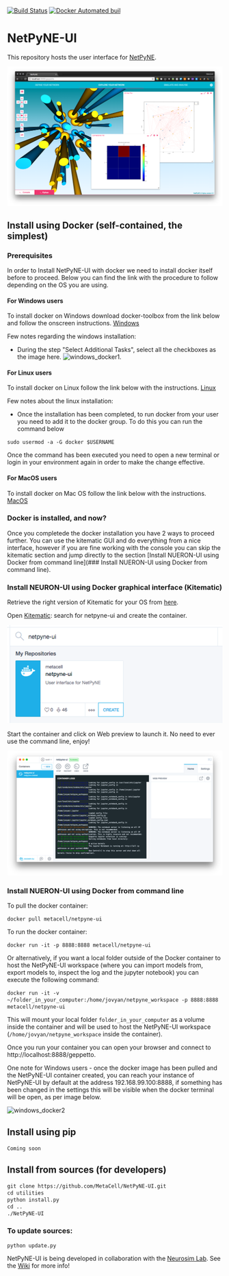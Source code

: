 [![Build Status](https://travis-ci.org/MetaCell/NetPyNE-UI.svg?branch=master)](https://travis-ci.org/MetaCell/NetPyNE-UI)
[![Docker Automated buil](https://img.shields.io/docker/automated/jrottenberg/ffmpeg.svg)](https://hub.docker.com/r/metacell/netpyne-ui/)

# NetPyNE-UI

This repository hosts the user interface for [NetPyNE](http://www.neurosimlab.org/netpyne/).


![Screenshot](https://github.com/metacell/netpyne-ui/raw/master/netpyneui.png)

## Install using Docker (self-contained, the simplest)

### Prerequisites
In order to Install NetPyNE-UI with docker we need to install docker itself before to proceed.
Below you can find the link with the procedure to follow depending on the OS you are using.

#### For Windows users
To install docker on Windows download docker-toolbox from the link below and follow the onscreen instructions.
[Windows](https://docs.docker.com/toolbox/toolbox_install_windows/)

Few notes regarding the windows installation:
- During the step "Select Additional Tasks", select all the checkboxes as the image here.
![windows_docker1](https://github.com/metacell/netpyne-ui/raw/master/docker_windows1.png).


#### For Linux users
To install docker on Linux follow the link below with the instructions.
[Linux](https://docs.docker.com/install/linux/docker-ce/ubuntu/)

Few notes about the linux installation:
- Once the installation has been completed, to run docker from your user you need to add it to the docker group.
To do this you can run the command below
```
sudo usermod -a -G docker $USERNAME
```
Once the command has been executed you need to open a new terminal or login in your environment again in order to make the change effective.

#### For MacOS users
To install docker on Mac OS follow the link below with the instructions.
[MacOS](https://docs.docker.com/docker-for-mac/install/)

### Docker is installed, and now?
Once you completede the docker installation you have 2 ways to proceed further.
You can use the kitematic GUI and do everything from a nice interface, however if you are fine working with the console you can skip the kitematic section and jump directly to the section [Install NUERON-UI using Docker from command line](### Install NUERON-UI using Docker from command line).

### Install NEURON-UI using Docker graphical interface (Kitematic)
Retrieve the right version of Kitematic for your OS from [here](https://github.com/docker/kitematic/releases).

Open [Kitematic](https://kitematic.com/): search for netpyne-ui and create the container.

![Image](https://github.com/metacell/netpyne-ui/raw/master/docs/kitematicImage.png)

Start the container and click on Web preview to launch it. No need to ever use the command line, enjoy!

![Kitematic](https://github.com/metacell/netpyne-ui/raw/master/docs/kitematicRun.png)

### Install NUERON-UI using Docker from command line 
To pull the docker container:
```
docker pull metacell/netpyne-ui
```
To run the docker container:
```
docker run -it -p 8888:8888 metacell/netpyne-ui
```
Or alternatively, if you want a local folder outside of the Docker container to host the NetPyNE-UI workspace (where you can import models from, export models to, inspect the log and the jupyter notebook) you can execute the following command: 
```
docker run -it -v ~/folder_in_your_computer:/home/jovyan/netpyne_workspace -p 8888:8888 metacell/netpyne-ui
```
This will mount your local folder `folder_in_your_computer` as a volume inside the container and will be used to host the NetPyNE-UI workspace (`/home/jovyan/netpyne_workspace` inside the container). 

Once you run your container you can open your browser and connect to http://localhost:8888/geppetto.

One note for Windows users - once the docker image has been pulled and the NetPyNE-UI container created, you can reach your instance of NetPyNE-UI by default at the address 192.168.99.100:8888, if something has been changed in the settings this will be visible when the docker terminal will be open, as per image below.

![windows_docker2](https://github.com/metacell/netpyne-ui/raw/master/docker_windows2.png)

## Install using pip
```
Coming soon
```

## Install from sources (for developers)
```
git clone https://github.com/MetaCell/NetPyNE-UI.git
cd utilities
python install.py
cd ..
./NetPyNE-UI
```
### To update sources:
```
python update.py
```

NetPyNE-UI is being developed in collaboration with the [Neurosim Lab](http://neurosimlab.org/).
See the [Wiki](https://github.com/MetaCell/NetPyNE-UI/wiki) for more info!

